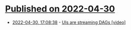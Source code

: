 # [Published on 2022-04-30](index.md)

* [2022-04-30, 17:08:38](https://news.ycombinator.com/item?id=31217448) - [UIs are streaming DAGs [video]](https://www.hytradboi.com/2022/uis-are-streaming-dags)

